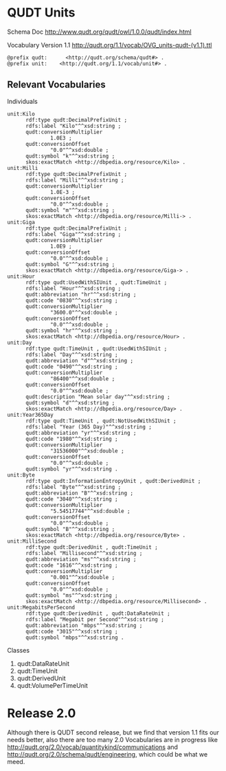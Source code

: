 # QUDT Units
Schema Doc
http://www.qudt.org/qudt/owl/1.0.0/qudt/index.html

Vocabulary Version 1.1
http://qudt.org/1.1/vocab/OVG_units-qudt-(v1.1).ttl

    @prefix qudt:      <http://qudt.org/schema/qudt#> .
    @prefix unit:    <http://qudt.org/1.1/vocab/unit#> .

## Relevant Vocabularies
Individuals
```
unit:Kilo
      rdf:type qudt:DecimalPrefixUnit ;
      rdfs:label "Kilo"^^xsd:string ;
      qudt:conversionMultiplier
              1.0E3 ;
      qudt:conversionOffset
              "0.0"^^xsd:double ;
      qudt:symbol "k"^^xsd:string ;
      skos:exactMatch <http://dbpedia.org/resource/Kilo> .
unit:Milli
      rdf:type qudt:DecimalPrefixUnit ;
      rdfs:label "Milli"^^xsd:string ;
      qudt:conversionMultiplier
              1.0E-3 ;
      qudt:conversionOffset
              "0.0"^^xsd:double ;
      qudt:symbol "m"^^xsd:string ;
      skos:exactMatch <http://dbpedia.org/resource/Milli-> .
unit:Giga
      rdf:type qudt:DecimalPrefixUnit ;
      rdfs:label "Giga"^^xsd:string ;
      qudt:conversionMultiplier
              1.0E9 ;
      qudt:conversionOffset
              "0.0"^^xsd:double ;
      qudt:symbol "G"^^xsd:string ;
      skos:exactMatch <http://dbpedia.org/resource/Giga-> .
unit:Hour
      rdf:type qudt:UsedWithSIUnit , qudt:TimeUnit ;
      rdfs:label "Hour"^^xsd:string ;
      qudt:abbreviation "hr"^^xsd:string ;
      qudt:code "0830"^^xsd:string ;
      qudt:conversionMultiplier
              "3600.0"^^xsd:double ;
      qudt:conversionOffset
              "0.0"^^xsd:double ;
      qudt:symbol "hr"^^xsd:string ;
      skos:exactMatch <http://dbpedia.org/resource/Hour> .
unit:Day
      rdf:type qudt:TimeUnit , qudt:UsedWithSIUnit ;
      rdfs:label "Day"^^xsd:string ;
      qudt:abbreviation "d"^^xsd:string ;
      qudt:code "0490"^^xsd:string ;
      qudt:conversionMultiplier
              "86400"^^xsd:double ;
      qudt:conversionOffset
              "0.0"^^xsd:double ;
      qudt:description "Mean solar day"^^xsd:string ;
      qudt:symbol "d"^^xsd:string ;
      skos:exactMatch <http://dbpedia.org/resource/Day> .
unit:Year365Day
      rdf:type qudt:TimeUnit , qudt:NotUsedWithSIUnit ;
      rdfs:label "Year (365 Day)"^^xsd:string ;
      qudt:abbreviation "yr"^^xsd:string ;
      qudt:code "1980"^^xsd:string ;
      qudt:conversionMultiplier
              "31536000"^^xsd:double ;
      qudt:conversionOffset
              "0.0"^^xsd:double ;
      qudt:symbol "yr"^^xsd:string .
unit:Byte
      rdf:type qudt:InformationEntropyUnit , qudt:DerivedUnit ;
      rdfs:label "Byte"^^xsd:string ;
      qudt:abbreviation "B"^^xsd:string ;
      qudt:code "3040"^^xsd:string ;
      qudt:conversionMultiplier
              "5.54517744"^^xsd:double ;
      qudt:conversionOffset
              "0.0"^^xsd:double ;
      qudt:symbol "B"^^xsd:string ;
      skos:exactMatch <http://dbpedia.org/resource/Byte> .
unit:MilliSecond
      rdf:type qudt:DerivedUnit , qudt:TimeUnit ;
      rdfs:label "Millisecond"^^xsd:string ;
      qudt:abbreviation "ms"^^xsd:string ;
      qudt:code "1616"^^xsd:string ;
      qudt:conversionMultiplier
              "0.001"^^xsd:double ;
      qudt:conversionOffset
              "0.0"^^xsd:double ;
      qudt:symbol "ms"^^xsd:string ;
      skos:exactMatch <http://dbpedia.org/resource/Millisecond> .
unit:MegabitsPerSecond
      rdf:type qudt:DerivedUnit , qudt:DataRateUnit ;
      rdfs:label "Megabit per Second"^^xsd:string ;
      qudt:abbreviation "mbps"^^xsd:string ;
      qudt:code "3015"^^xsd:string ;
      qudt:symbol "mbps"^^xsd:string .
```
Classes
1. qudt:DataRateUnit
2. qudt:TimeUnit
3. qudt:DerivedUnit
4. qudt:VolumePerTimeUnit

# Release 2.0
Although there is QUDT second release, but we find that version 1.1 fits our needs better, also there are too many 2.0 Vocabularies are in progress like http://qudt.org/2.0/vocab/quantitykind/communications and http://qudt.org/2.0/schema/qudt/engineering, which could be what we meed.
